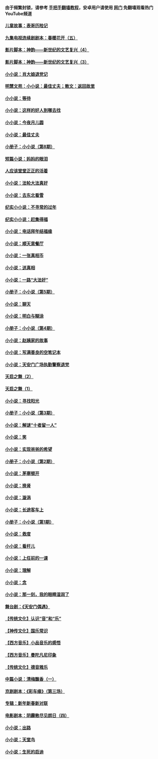 #### 由于频繁封锁，请参考 [手把手翻墙教程](https://github.com/gfw-breaker/guides/wiki/)，安卓用户请使用 [网门](https://github.com/gfw-breaker/nogfw/blob/master/dl.md?t=07032200) 免翻墙观看热门YouTube频道 

#### [儿童故事：表哥历险记](../pages/328/383535.md?t=07032200) 

#### [九集电视连续剧剧本：春暖花开（五）](../pages/328/275919.md?t=07032200) 

#### [影片脚本：神韵——新世纪的文艺复兴（4）](../pages/328/266089.md?t=07032200) 

#### [影片脚本：神韵——新世纪的文艺复兴（3）](../pages/328/266087.md?t=07032200) 

#### [小小说：肖大娘退党记](../pages/328/239807.md?t=07032200) 

#### [明慧文苑：小小说：最佳丈夫；散文：返回故里](../pages/328/3439.md?t=07032200) 

#### [小小说：等待](../pages/328/223927.md?t=07032200) 

#### [小小说：这样的好人到哪去找](../pages/328/209396.md?t=07032200) 

#### [小小说：今夜月儿圆](../pages/328/193588.md?t=07032200) 

#### [小小说：最佳丈夫](../pages/328/190938.md?t=07032200) 

#### [小册子：小小说（第8期）](../pages/328/188202.md?t=07032200) 

#### [短篇小说：妈妈的眼泪](../pages/328/187712.md?t=07032200) 

#### [人应该堂堂正正的活着](../pages/328/182430.md?t=07032200) 

#### [小小说：法轮大法真好](../pages/328/174669.md?t=07032200) 

#### [小小说：去东北看雪](../pages/328/173882.md?t=07032200) 

#### [纪实小小说：不寻常的过年](../pages/328/173187.md?t=07032200) 

#### [纪实小小说：赶集得福](../pages/328/172652.md?t=07032200) 

#### [小小说：电话拜年结福缘](../pages/328/172533.md?t=07032200) 

#### [小小说：顺天意餐厅](../pages/328/170182.md?t=07032200) 

#### [小小说：一张真相币](../pages/328/169410.md?t=07032200) 

#### [小小说：送真相](../pages/328/166713.md?t=07032200) 

#### [小小说：一路“大法好”](../pages/328/162016.md?t=07032200) 

#### [小册子：小小说（第5期）](../pages/328/161131.md?t=07032200) 

#### [小小说：聊天](../pages/328/159640.md?t=07032200) 

#### [小小说：明白与糊涂](../pages/328/158101.md?t=07032200) 

#### [小册子：小小说（第4期）](../pages/328/158006.md?t=07032200) 

#### [小小说：赵姨家的故事](../pages/328/157843.md?t=07032200) 

#### [小小说：写满善良的空笔记本](../pages/328/157382.md?t=07032200) 

#### [小小说：天安门广场执勤警察退党](../pages/328/156982.md?t=07032200) 

#### [天启之舞（2）](../pages/328/153440.md?t=07032200) 

#### [天启之舞（1）](../pages/328/153439.md?t=07032200) 

#### [小小说：寻找阳光](../pages/328/153065.md?t=07032200) 

#### [小册子：小小说（第3期）](../pages/328/151715.md?t=07032200) 

#### [小小说：解谜“十者留一人”](../pages/328/148967.md?t=07032200) 

#### [小小说：笑](../pages/328/148905.md?t=07032200) 

#### [小小说：实现爸爸的希望](../pages/328/148096.md?t=07032200) 

#### [小册子：小小说（第2期）](../pages/328/147214.md?t=07032200) 

#### [小小说：茅塞顿开](../pages/328/147030.md?t=07032200) 

#### [小小说：换肾](../pages/328/146770.md?t=07032200) 

#### [小小说：漩涡](../pages/328/146683.md?t=07032200) 

#### [小小说：长途客车上](../pages/328/145076.md?t=07032200) 

#### [小册子：小小说（第1期）](../pages/328/143963.md?t=07032200) 

#### [小小说：救度](../pages/328/143927.md?t=07032200) 

#### [小小说：看杆儿](../pages/328/142137.md?t=07032200) 

#### [小小说：上任前的一课](../pages/328/140808.md?t=07032200) 

#### [小小说：理解](../pages/328/140476.md?t=07032200) 

#### [小小说：念](../pages/328/139513.md?t=07032200) 

#### [小小说：那一刻，我的眼睛湿润了](../pages/328/138476.md?t=07032200) 

#### [舞台剧：《天安门偶遇》](../pages/328/117155.md?t=07032200) 

#### [【传统文化】认识“音”和“乐”](../pages/328/108667.md?t=07032200) 

#### [【神传文化】国乐常识](../pages/328/104225.md?t=07032200) 

#### [【西方音乐】小品音乐的感悟](../pages/328/102924.md?t=07032200) 

#### [【西方音乐】曼陀凡尼印象](../pages/328/102922.md?t=07032200) 

#### [【传统文化】德音雅乐](../pages/328/102923.md?t=07032200) 

#### [中篇小说：清梅飘香（一）](../pages/328/101058.md?t=07032200) 

#### [京剧剧本：《彩车缘》（第三场）](../pages/328/96434.md?t=07032200) 

#### [专辑：新年新春新对联](../pages/328/94991.md?t=07032200) 

#### [电影剧本：阴霾散尽见朗日（四）](../pages/328/87081.md?t=07032200) 

#### [小小说：出路](../pages/328/84848.md?t=07032200) 

#### [小小说：天堂鸟](../pages/328/83084.md?t=07032200) 

#### [小小说：生死的启迪](../pages/328/70977.md?t=07032200) 

